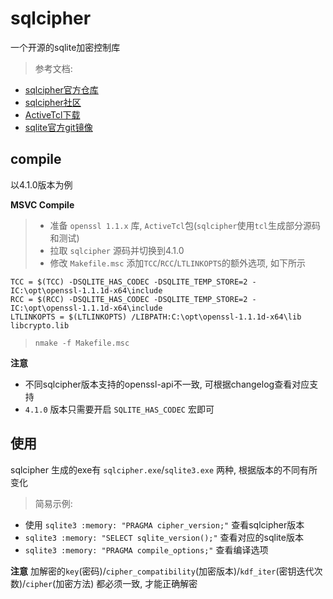 # sqlcipher

一个开源的sqlite加密控制库

> 参考文档:
- [sqlcipher官方仓库](https://github.com/sqlcipher/sqlcipher)
- [sqlcipher社区](https://discuss.zetetic.net/c/sqlcipher/5?page=3)
- [ActiveTcl下载](https://platform.activestate.com/ActiveState/ActiveTcl-8.6)
- [sqlite官方git镜像](https://github.com/sqlite/sqlite)

## compile

以4.1.0版本为例

**MSVC Compile**
> - 准备 `openssl 1.1.x` 库, `ActiveTcl`包(`sqlcipher`使用`tcl`生成部分源码和测试)
> - 拉取 `sqlcipher` 源码并切换到4.1.0
> - 修改 `Makefile.msc` 添加`TCC`/`RCC`/`LTLINKOPTS`的额外选项, 如下所示
```
TCC = $(TCC) -DSQLITE_HAS_CODEC -DSQLITE_TEMP_STORE=2 -IC:\opt\openssl-1.1.1d-x64\include
RCC = $(RCC) -DSQLITE_HAS_CODEC -DSQLITE_TEMP_STORE=2 -IC:\opt\openssl-1.1.1d-x64\include
LTLINKOPTS = $(LTLINKOPTS) /LIBPATH:C:\opt\openssl-1.1.1d-x64\lib libcrypto.lib
```
> `nmake -f Makefile.msc`

**注意** 
- 不同sqlcipher版本支持的openssl-api不一致, 可根据changelog查看对应支持
- `4.1.0` 版本只需要开启 `SQLITE_HAS_CODEC` 宏即可


## 使用

sqlcipher 生成的exe有 `sqlcipher.exe`/`sqlite3.exe` 两种, 根据版本的不同有所变化

> 简易示例:
- 使用 `sqlite3 :memory: "PRAGMA cipher_version;"` 查看sqlcipher版本
- `sqlite3 :memory: "SELECT sqlite_version();"` 查看对应的sqlite版本
- `sqlite3 :memory: "PRAGMA compile_options;"` 查看编译选项

**注意** 加解密的`key`(密码)/`cipher_compatibility`(加密版本)/`kdf_iter`(密钥迭代次数)/`cipher`(加密方法) 都必须一致, 才能正确解密
